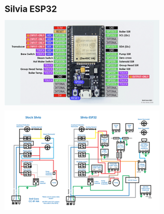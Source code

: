 # Silvia ESP32

![Pinout](https://github.com/emilgora/Silvia-ESP32/blob/master/pinout.png?raw=true)

![Wiring diagram](https://github.com/emilgora/Silvia-ESP32/blob/master/diagram.png?raw=true)
